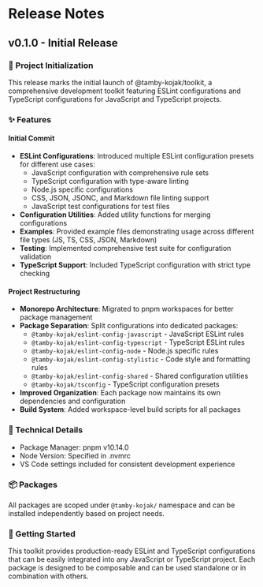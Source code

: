 # Release Notes

## v0.1.0 - Initial Release

### 🎉 Project Initialization
This release marks the initial launch of @tamby-kojak/toolkit, a comprehensive development toolkit featuring ESLint configurations and TypeScript configurations for JavaScript and TypeScript projects.

### ✨ Features

#### Initial Commit
- **ESLint Configurations**: Introduced multiple ESLint configuration presets for different use cases:
  - JavaScript configuration with comprehensive rule sets
  - TypeScript configuration with type-aware linting
  - Node.js specific configurations
  - CSS, JSON, JSONC, and Markdown file linting support
  - JavaScript test configurations for test files
- **Configuration Utilities**: Added utility functions for merging configurations
- **Examples**: Provided example files demonstrating usage across different file types (JS, TS, CSS, JSON, Markdown)
- **Testing**: Implemented comprehensive test suite for configuration validation
- **TypeScript Support**: Included TypeScript configuration with strict type checking

#### Project Restructuring
- **Monorepo Architecture**: Migrated to pnpm workspaces for better package management
- **Package Separation**: Split configurations into dedicated packages:
  - `@tamby-kojak/eslint-config-javascript` - JavaScript ESLint rules
  - `@tamby-kojak/eslint-config-typescript` - TypeScript ESLint rules
  - `@tamby-kojak/eslint-config-node` - Node.js specific rules
  - `@tamby-kojak/eslint-config-stylistic` - Code style and formatting rules
  - `@tamby-kojak/eslint-config-shared` - Shared configuration utilities
  - `@tamby-kojak/tsconfig` - TypeScript configuration presets
- **Improved Organization**: Each package now maintains its own dependencies and configuration
- **Build System**: Added workspace-level build scripts for all packages

### 🔧 Technical Details
- Package Manager: pnpm v10.14.0
- Node Version: Specified in .nvmrc
- VS Code settings included for consistent development experience

### 📦 Packages
All packages are scoped under `@tamby-kojak/` namespace and can be installed independently based on project needs.

### 🚀 Getting Started
This toolkit provides production-ready ESLint and TypeScript configurations that can be easily integrated into any JavaScript or TypeScript project. Each package is designed to be composable and can be used standalone or in combination with others.